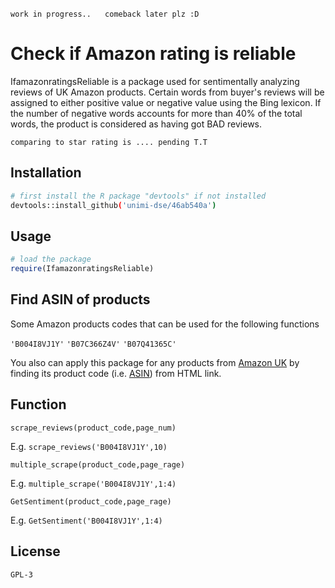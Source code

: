 ``work in progress..``
``
``
`` comeback later plz :D``

# Check if Amazon rating is reliable

IfamazonratingsReliable is a package used for sentimentally analyzing reviews of UK Amazon products. Certain words from buyer's reviews will be assigned to either positive value or negative value using the Bing lexicon. If the number of negative words accounts for more than 40% of the total words, the product is considered as having got BAD reviews.

``
comparing to star rating is ....
pending T.T
``
## Installation

```bash
# first install the R package "devtools" if not installed
devtools::install_github('unimi-dse/46ab540a')
```

## Usage

```R
# load the package
require(IfamazonratingsReliable)
```

## Find ASIN of products

Some Amazon products codes that can be used for the following functions 

``'B004I8VJ1Y'``
``'B07C366Z4V'``
``'B07Q41365C'``


You also can apply this package for any products from [Amazon UK](https://www.amazon.co.uk)
by finding its product code (i.e. [ASIN](https://www.datafeedwatch.com/blog/amazon-asin-number-what-is-it-and-how-do-you-get-it)) from HTML link.



## Function


```
scrape_reviews(product_code,page_num)
```

E.g.
``scrape_reviews('B004I8VJ1Y',10)``




```
multiple_scrape(product_code,page_rage)
```

E.g.
``multiple_scrape('B004I8VJ1Y',1:4)``



``` 
GetSentiment(product_code,page_rage)
```

E.g.
``GetSentiment('B004I8VJ1Y',1:4)``


## License
``GPL-3``
